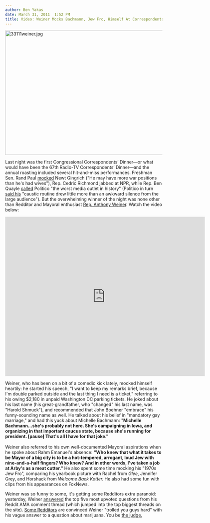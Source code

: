 ```yaml
---
author: Ben Yakas
date: March 31, 2011  1:52 PM
title: Video: Weiner Mocks Bachmann, Jew Fro, Himself At Correspondents Dinner
---
```


<p><span class="mt-enclosure mt-enclosure-image" style="display: inline;"> <img alt="33111weiner.jpg" src="https://web.archive.org/web/20110402132343im_/http://gothamist.com/attachments/byakas/33111weiner.jpg" width="640" height="398" class="image-none"> </span></p>

<p>Last night was the first Congressional Correspondents&#x2019; Dinner&#x2014;or what would have been the 67th Radio-TV Correspondents&#x2019; Dinner&#x2014;and the annual roasting included several hit-and-miss performances. Freshman Sen. Rand Paul <a href="https://web.archive.org/web/20110402132343/http://www.huffingtonpost.com/2011/03/31/rand-paul-newt-gingrich-wives_n_843085.html">mocked</a> Newt Gingrich (&quot;He may have more war positions than he&apos;s had wives&quot;), Rep. Cedric Richmond jabbed at NPR, while Rep. Ben Quayle <a href="https://web.archive.org/web/20110402132343/http://www.newsbusters.org/blogs/nb-staff/2011/03/31/open-thread-ben-quayle-roasts-politico-and-everyone-else-whca-dinner">called</a> Politico &quot;the worst media outlet in history&quot; (Politico in turn <a href="https://web.archive.org/web/20110402132343/http://www.politico.com/click/stories/1103/weiner_wilmore_score_laughs.html">said his</a> &quot;caustic routine drew little more than an awkward silence from the large audience&quot;). But the overwhelming winner of the night was none other than Redditor and Mayoral enthusiast <a href="https://web.archive.org/web/20110402132343/http://gothamist.com/tags/anthonyweiner">Rep. Anthony Weiner</a>. Watch the video below:</p>

<div style="text-align: center;"><iframe title="YouTube video player" width="640" height="510" src="https://web.archive.org/web/20110402132343if_/http://www.youtube.com/embed/fj_yProUnEI" frameborder="0" allowfullscreen></iframe></div>

<p>Weiner, who has been on a bit of a comedic kick lately, mocked himself heartily: he started his speech, &quot;I want to keep my remarks brief, because I&apos;m double parked outside and the last thing I need is a ticket,&quot; referring to his owing $2,180 in unpaid Washington DC parking tickets. He joked about his last name (his great-grandfather, who &quot;changed&quot; his last name, was &quot;Harold Shmuck&quot;), and recommended that John Boehner &quot;embrace&quot; his funny-sounding name as well. He talked about his belief in &quot;mandatory gay marriage,&quot; and had this yuck about Michelle Bachmann: &quot;<strong>Michelle Bachmann...she&apos;s probably not here. She&apos;s campaigning in Iowa, and organizing in that important caucus state, because she&apos;s running for president. [pause] That&apos;s all I have for that joke.&quot; <br>
</strong><br>
Weiner also referred to his own well-documented Mayoral aspirations when he spoke about Rahm Emanuel&apos;s absence: <strong>&quot;Who knew that what it takes to be Mayor of a big city is to be a hot-tempered, arrogant, loud Jew with nine-and-a-half fingers? Who knew? And in other words, I&apos;ve taken a job at Arby&apos;s as a meat cutter.&quot;</strong> He also spent some time mocking his &quot;1970s Jew Fro&quot;, comparing his yearbook picture with Rachel from <em>Glee</em>, Jennifer Grey, and Horshack from <em>Welcome Back Kotter.</em> He also had some fun with clips from his appearances on FoxNews. </p>

<p>Weiner was so funny to some, it&apos;s getting some Redditors extra paranoid: yesterday, Weiner <a href="://blog.reddit.com/2011/03/rep-anthony-weiner-answers-your-top.html">answered</a> the top five most upvoted questions from his Reddit AMA comment thread (which jumped into the top biggest threads on the site). <a href="https://web.archive.org/web/20110402132343/http://www.reddit.com/r/politics/comments/gewy2/rep_anthony_weiner_avoids_your_top_question_about/c1n58lm">Some Redditors</a> are convinced Weiner &quot;trolled you guys hard&quot; with his vague answer to a question about marijuana. You be <a href="https://web.archive.org/web/20110402132343/http://www.youtube.com/watch?feature=player_embedded&amp;v=mEiJ24FfKzg#at=158">the judge.</a></p>